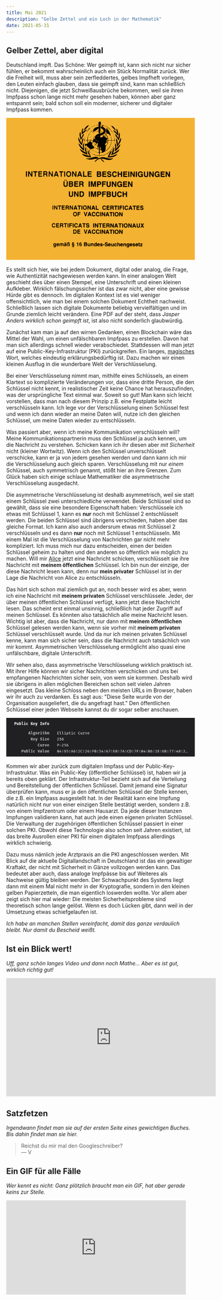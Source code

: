 ```yaml
---
title: Mai 2021
description: "Gelbe Zettel und ein Loch in der Mathematik"
date: 2021-05-31
---
```


## Gelber Zettel, aber digital

Deutschland impft. Das Schöne: Wer geimpft ist, kann sich nicht nur sicher fühlen, er bekommt wahrscheinlich auch ein Stück Normalität zurück. Wer die Freiheit will, muss aber sein zerfleddertes, gelbes Impfheft vorlegen, den Leuten einfach glauben, dass sie geimpft sind, kann man schließlich nicht. Diejenigen, die jetzt Schweißausbrüche bekommen, weil sie ihren Impfpass schon lange nicht mehr gesehen haben, können aber ganz entspannt sein; bald schon soll ein moderner, sicherer und digitaler Impfpass kommen.

![1.png](1.png)

Es stellt sich hier, wie bei jedem Dokument, digital oder analog, die Frage, wie Authentizität nachgewiesen werden kann. In einer analogen Welt geschieht dies über einen Stempel, eine Unterschrift und einen kleinen Aufkleber. Wirklich fälschungssicher ist das zwar nicht, aber eine gewisse Hürde gibt es dennoch. Im digitalen Kontext ist es viel weniger offensichtlich, wie man bei einem solchen Dokument Echtheit nachweist. Schließlich lassen sich digitale Dokumente beliebig vervielfältigen und im Grunde ziemlich leicht verändern. Eine PDF auf der steht, dass _Jasper Anders wirklich schon geimpft ist_, ist also nicht sonderlich glaubwürdig.

Zunächst kam man ja auf den wirren Gedanken, einen Blockchain wäre das Mittel der Wahl, um einen unfälschbaren Impfpass zu erstellen. Davon hat man sich allerdings schnell wieder verabschiedet. Stattdessen will man jetzt auf eine Public-Key-Infrastruktur (PKI) zurückgreifen. Ein langes, [magisches](https://www.jasperanders.xyz/2021/04/) Wort, welches eindeutig erklärungsbedürftig ist. Dazu machen wir einen kleinen Ausflug in die wunderbare Welt der Verschlüsselung.

Bei einer Verschlüsselung nimmt man, mithilfe eines Schlüssels, an einem Klartext so komplizierte Veränderungen vor, dass eine dritte Person, die den Schlüssel nicht kennt, in realistischer Zeit keine Chance hat herauszufinden, was der ursprüngliche Text einmal war. Soweit so gut! Man kann sich leicht vorstellen, dass man nach diesem Prinzip z.B. eine Festplatte leicht verschlüsseln kann. Ich lege vor der Verschlüsselung einen Schlüssel fest und wenn ich dann wieder an meine Daten will, nutze ich den gleichen Schlüssel, um meine Daten wieder zu entschlüsseln.

Was passiert aber, wenn ich meine Kommunikation verschlüsseln will? Meine Kommunikationspartnerin muss den Schlüssel ja auch kennen, um die Nachricht zu verstehen. Schicken kann ich ihr diesen aber _mit Sicherheit_ nicht (kleiner Wortwitz). Wenn ich den Schlüssel unverschlüsselt verschicke, kann er ja von jedem gesehen werden und dann kann ich mir die Verschlüsselung auch gleich sparen. Verschlüsselung mit nur *einem* Schlüssel, auch symmetrisch genannt, stößt hier an ihre Grenzen. Zum Glück haben sich einige schlaue Mathematiker die asymmetrische Verschlüsselung ausgedacht.

Die asymmetrische Verschlüsselung ist deshalb asymmetrisch, weil sie statt einem Schlüssel zwei unterschiedliche verwendet. Beide Schlüssel sind so gewählt, dass sie eine besondere Eigenschaft haben: Verschlüssele ich etwas mit Schlüssel 1, kann es **nur** noch mit Schlüssel 2 entschlüsselt werden. Die beiden Schlüssel sind übrigens verschieden, haben aber das gleiche Format. Ich kann also auch andersrum etwas mit Schlüssel 2 verschlüsseln und es dann **nur** noch mit Schlüssel 1 entschlüsseln. Mit einem Mal ist die Verschlüsselung von Nachrichten gar nicht mehr kompliziert. Ich muss mich nur dazu entscheiden, einen der beiden Schlüssel geheim zu halten und den anderen so öffentlich wie möglich zu machen. Will mir [Alice](https://en.wikipedia.org/wiki/Alice_and_Bob) jetzt eine Nachricht schicken, verschlüsselt sie ihre Nachricht mit **meinem öffentlichen** Schlüssel. Ich bin nun der einzige, der diese Nachricht lesen kann, denn nur **mein privater** Schlüssel ist in der Lage die Nachricht von Alice zu entschlüsseln.

Das hört sich schon mal ziemlich gut an, noch besser wird es aber, wenn ich eine Nachricht mit **meinem privaten** Schlüssel verschlüssele. Jeder, der über meinen öffentlichen Schlüssel verfügt, kann jetzt diese Nachricht lesen. Das scheint erst einmal unsinnig, schließlich hat jeder Zugriff auf meinen Schlüssel. Es könnten also tatsächlich alle meine Nachricht lesen. Wichtig ist aber, dass die Nachricht, nur dann mit **meinem öffentlichen** Schlüssel gelesen werden kann, wenn sie vorher mit **meinem privaten** Schlüssel verschlüsselt wurde. Und da nur ich meinen privaten Schlüssel kenne, kann man sich sicher sein, dass die Nachricht auch tatsächlich von mir kommt. Asymmetrischen Verschlüsselung ermöglicht also quasi eine unfälschbare, digitale Unterschrift.

Wir sehen also, dass asymmetrische Verschlüsselung wirklich praktisch ist. Mit ihrer Hilfe können wir sicher Nachrichten verschicken und uns bei empfangenen Nachrichten sicher sein, von wem sie kommen. Deshalb wird sie übrigens in allen möglichen Bereichen schon seit vielen Jahren eingesetzt. Das kleine Schloss neben den meisten URLs im Browser, haben wir ihr auch zu verdanken. Es sagt aus: "Diese Seite wurde von der Organisation ausgeliefert, die du angefragt hast." Den öffentlichen Schlüssel einer jeden Webseite kannst du dir sogar selber anschauen.

![2.png](2.png)

Kommen wir aber zurück zum digitalen Impfass und der Public-Key-Infrastruktur. Was ein Public-Key (öffentlicher Schlüssel) ist, haben wir ja bereits oben geklärt. Der Infrastruktur-Teil bezieht sich auf die Verteilung und Bereitstellung der öffentlichen Schlüssel. Damit jemand eine Signatur überprüfen kann, muss er ja den öffentlichen Schlüssel der Stelle kennen, die z.B. ein Impfpass ausgestellt hat. In der Realität kann eine Impfung natürlich nicht nur von einer einzigen Stelle bestätigt werden, sondern z.B. von einem Impfzentrum oder einem Hausarzt. Da jede dieser Instanzen Impfungen validieren kann, hat auch jede einen eigenen privaten Schlüssel. Die Verwaltung der zugehörigen öffentlichen Schlüssel passiert in einer solchen PKI. Obwohl diese Technologie also schon seit Jahren existiert, ist das breite Ausrollen einer PKI für einen digitalen Impfpass allerdings wirklich schwierig.

Dazu muss nämlich jede Arztpraxis an die PKI angeschlossen werden. Mit Blick auf die aktuelle Digitallandschaft in Deutschland ist das ein gewaltiger Kraftakt, der nicht mit Sicherheit in Gänze vollzogen werden kann. Das bedeutet aber auch, dass analoge Impfpässe bis auf Weiteres als Nachweise gültig bleiben werden. Der Schwachpunkt des Systems liegt dann mit einem Mal nicht mehr in der Kryptografie, sondern in den kleinen gelben Papierzetteln, die man eigentlich loswerden wollte. Vor allem aber zeigt sich hier mal wieder: Die meisten Sicherheitsprobleme sind theoretisch schon lange gelöst. Wenn es doch Lücken gibt, dann weil in der Umsetzung etwas schiefgelaufen ist.

_Ich habe an manchen Stellen vereinfacht, damit das ganze verdaulich bleibt. Nur damit du Bescheid weißt._

## Ist ein Blick wert!

_Uff, ganz schön langes Video und dann noch Mathe… Aber es ist gut, wirklich richtig gut!_

<iframe width="560" height="315" src="https://www.youtube-nocookie.com/embed/HeQX2HjkcNo" title="YouTube video player" frameborder="0" allow="accelerometer; autoplay; clipboard-write; encrypted-media; gyroscope; picture-in-picture" allowfullscreen></iframe>

## Satzfetzen

_Irgendwann findet man sie auf der ersten Seite eines gewichtigen Buches. Bis dahin findet man sie hier._

> Reichst du mir mal den Googleschreiber?  
> — V

## Ein GIF für alle Fälle

_Wer kennt es nicht: Ganz plötzlich braucht man ein GIF, hat aber gerade keins zur Stelle._

<iframe src="https://giphy.com/embed/yy1RLVzuSAiFa" width="480" height="251" frameBorder="0" class="giphy-embed" allowFullScreen></iframe>
